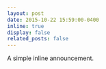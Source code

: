 ```yaml
---
layout: post
date: 2015-10-22 15:59:00-0400
inline: true
display: false
related_posts: false
---
```


A simple inline announcement.
